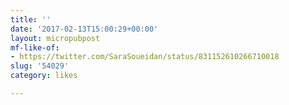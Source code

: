 ```yaml
---
title: ''
date: '2017-02-13T15:00:29+00:00'
layout: micropubpost
mf-like-of:
- https://twitter.com/SaraSoueidan/status/831152610266710018
slug: '54029'
category: likes

---
```

